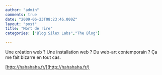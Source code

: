 ```yaml
---
author: "admin"
comments: true
date: "2009-06-23T08:23:46.000Z"
layout: "post"
title: "Mort de rire"
categories: ["Blog Silex Labs","The Blog"]

---
```

Une création web ? Une installation web ? Du web-art contemporain ? Ça me fait bizarre en tout cas.

[http://hahahaha.fr/](http://hahahaha.fr/)


